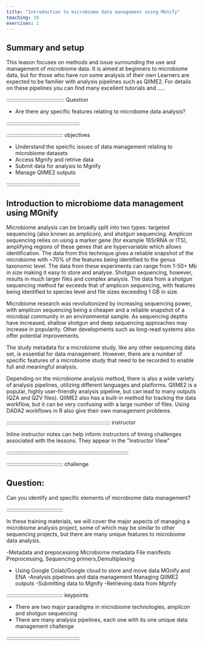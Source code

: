 ```yaml
---
title: "Introduction to microbiome data management using MGnify"
teaching: 10
exercises: 1
---
```


## Summary and setup

This leason focuses on methods and issue surrounding the use and management of microbiome data.
It is aimed at beginners to microbiome data, but for those who have run some analysis of their own
Learners are expected to be familier with analysis pipelines such as QIIME2. For details on these pipelines you can find many excellent tutorials and .....

:::::::::::::::::::::::::::::::::::::: Question

- Are there any specific features relating to microbome data analysis?

::::::::::::::::::::::::::::::::::::::::::::::::

::::::::::::::::::::::::::::::::::::: objectives

- Understand the speicfic issues of data management relating to microbiome datasets
- Access Mgnify and retrive data
- Submit data for analysis to Mgnify
- Manage QIIME2 outputs 

::::::::::::::::::::::::::::::::::::::::::::::::

## Introduction to microbiome data management using MGnify

Microbiome analysis can be broadly split into two types: targeted sequencing (also known as amplicon), and shotgun sequencing. Amplicon sequencing relies on using a marker gene (for example 16SrRNA or ITS), amplifying regions of these genes that are hypervariable which allows identification. The data from this technique gives a reliable snapshot of the microbiome with ~70% of the features being identified to the genus taxonomic level. The data from these experiments can range from 1-50+ Mb in size making it easy to store and analyse. Shotgun sequencing, however, results in much larger files and complex analysis. The data from a shotgun sequencing method far exceeds that of amplicon sequencing, with features being identified to species level and file sizes exceeding 1 GB in size.

Microbiome research was revolutionized by increasing sequencing power, with amplicon sequencing being a cheaper and a reliable snapshot of a microbial community in an environmental sample. As sequencing depths have increased, shallow shotgun and deep sequencing approaches may increase in popularity. Other developments such as long-read systems also offer potential improvements.

The study metadata for a microbiome study, like any other sequencing data set, is essential for data management. However, there are a number of specific features of a microbiome study that need to be recorded to enable full and meaningful analysis. 

Depending on the microbiome analysis method, there is also a wide variety of analysis pipelines, utilizing different languages and platforms. QIIME2 is a popular, highly user-friendly analysis pipeline, but can lead to many outputs (QZA and QZV files). QIIME2 also has a built-in method for tracking the data workflow, but it can be very confusing with a large number of files. Using DADA2 workflows in R also give their own management problems.

:::::::::::::::::::::::::::::::::::::::::::::::::::::::::::::::::::: instructor

Inline instructor notes can help inform instructors of timing challenges
associated with the lessons. They appear in the "Instructor View"

::::::::::::::::::::::::::::::::::::::::::::::::::::::::::::::::::::::::::::::::

::::::::::::::::::::::::::::::::::::: challenge 

## Question: 

Can you identify and specific elements of microbiome data  management? 

:::::::::::::::::::::::::::::::::::::


In these training materials, we will cover the major aspects of managing a microbiome analysis project, some of which may be similar to other sequencing projects, but there are many unique features to microbiome data analysis.

-Metadata and prepocessing 
Microbiome metadata 
File manifests
Preprocessing, Sequencing primers,Demultiplexing
- Using Google Colab/Google cloud  to store and move data
MGnify and ENA
-Analysis pipelines and data management 
Managing QIIME2 outputs
-Submitting data to Mgnify
-Retrieving data from Mgnify



::::::::::::::::::::::::::::::::::::: keypoints 

- There are two major paradigms in microbiome technologies, amplicon and shotgun sequencing
- There are many analysis pipelines, each one with its one unique data management challenge 

::::::::::::::::::::::::::::::::::::::::::::::::

[r-markdown]: https://rmarkdown.rstudio.com/
